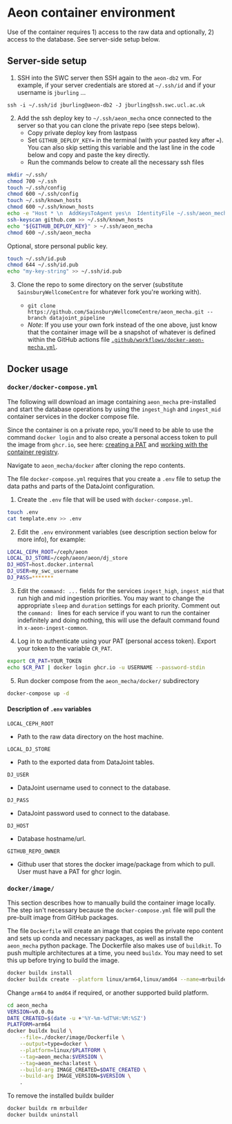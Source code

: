 # Aeon container environment

Use of the container requires 1) access to the raw data and optionally, 2) access to the database. See server-side setup below.

## Server-side setup

1. SSH into the SWC server then SSH again to the `aeon-db2` vm. For example, if your server credentials are stored at `~/.ssh/id` and if your username is `jburling` ...

`ssh -i ~/.ssh/id jburling@aeon-db2 -J jburling@ssh.swc.ucl.ac.uk`

2. Add the ssh deploy key to `~/.ssh/aeon_mecha` once connected to the server so that you can clone the private repo (see steps below).
   - Copy private deploy key from lastpass
   - Set `GITHUB_DEPLOY_KEY=` in the terminal (with your pasted key after `=`). You can also skip setting this variable and the last line in the code below and copy and paste the key directly.
   - Run the commands below to create all the necessary ssh files

```bash
mkdir ~/.ssh/
chmod 700 ~/.ssh
touch ~/.ssh/config
chmod 600 ~/.ssh/config
touch ~/.ssh/known_hosts
chmod 600 ~/.ssh/known_hosts
echo -e "Host * \n  AddKeysToAgent yes\n  IdentityFile ~/.ssh/aeon_mecha\n" >> ~/.ssh/config
ssh-keyscan github.com >> ~/.ssh/known_hosts
echo "${GITHUB_DEPLOY_KEY}" > ~/.ssh/aeon_mecha
chmod 600 ~/.ssh/aeon_mecha
```

Optional, store personal public key.

```bash
touch ~/.ssh/id.pub
chmod 644 ~/.ssh/id.pub
echo "my-key-string" >> ~/.ssh/id.pub
```

3. Clone the repo to some directory on the server (substitute `SainsburyWellcomeCentre` for whatever fork you're working with).

   - `git clone https://github.com/SainsburyWellcomeCentre/aeon_mecha.git --branch datajoint_pipeline`
   - _Note_: If you use your own fork instead of the one above, just know that the container image will be a snapshot of whatever is defined within the GitHub actions file [`.github/workflows/docker-aeon-mecha.yml`](../.github/workflows/docker-aeon-mecha.yml).

## Docker usage

### `docker/docker-compose.yml`

The following will download an image containing `aeon_mecha` pre-installed and start the database operations by using the `ingest_high` and `ingest_mid` container services in the docker compose file.

Since the container is on a private repo, you'll need to be able to use the command `docker login` and to also create a personal access token to pull the image from `ghcr.io`, see here: [creating a PAT](https://docs.github.com/en/authentication/keeping-your-account-and-data-secure/creating-a-personal-access-token) and [working with the container registry](https://docs.github.com/en/packages/working-with-a-github-packages-registry/working-with-the-container-registry).

Navigate to `aeon_mecha/docker` after cloning the repo contents.

The file `docker-compose.yml` requires that you create a `.env` file to setup the data paths and parts of the DataJoint configuration.

1. Create the `.env` file that will be used with `docker-compose.yml`.

```bash
touch .env
cat template.env >> .env
```

2. Edit the `.env` environment variables (see description section below for more info), for example:

```bash
LOCAL_CEPH_ROOT=/ceph/aeon
LOCAL_DJ_STORE=/ceph/aeon/aeon/dj_store
DJ_HOST=host.docker.internal
DJ_USER=my_swc_username
DJ_PASS=*******
```

3. Edit the `command: ...` fields for the services `ingest_high`, `ingest_mid` that run high and mid ingestion priorities. You may want to change the appropriate `sleep` and `duration` settings for each priority. Comment out the `command: ` lines for each service if you want to run the container indefinitely and doing nothing, this will use the default command found in `x-aeon-ingest-common`.

4. Log in to authenticate using your PAT (personal access token). Export your token to the variable `CR_PAT`.

```bash
export CR_PAT=YOUR_TOKEN
echo $CR_PAT | docker login ghcr.io -u USERNAME --password-stdin
```

5. Run docker compose from the `aeon_mecha/docker/` subdirectory

```bash
docker-compose up -d
```

#### Description of `.env` variables

`LOCAL_CEPH_ROOT`

- Path to the raw data directory on the host machine.

`LOCAL_DJ_STORE`

- Path to the exported data from DataJoint tables.

`DJ_USER`

- DataJoint username used to connect to the database.

`DJ_PASS`

- DataJoint password used to connect to the database.

`DJ_HOST`

- Database hostname/url.

`GITHUB_REPO_OWNER`

- Github user that stores the docker image/package from which to pull. User must have a PAT for ghcr login.

### `docker/image/`

This section describes how to manually build the container image locally. The step isn't necessary because the `docker-compose.yml` file will pull the pre-built image from GitHub packages.

The file `Dockerfile` will create an image that copies the private repo content and sets up conda and necessary packages, as well as install the `aeon_mecha` python package. The Dockerfile also makes use of `buildkit`. To push multiple architectures at a time, you need `buildx`. You may need to set this up before trying to build the image.

```bash
docker buildx install
docker buildx create --platform linux/arm64,linux/amd64 --name=mrbuilder --use
```

Change `arm64` to `amd64` if required, or another supported build platform.

```bash
cd aeon_mecha
VERSION=v0.0.0a
DATE_CREATED=$(date -u +'%Y-%m-%dT%H:%M:%SZ')
PLATFORM=arm64
docker buildx build \
    --file=./docker/image/Dockerfile \
    --output=type=docker \
    --platform=linux/$PLATFORM \
    --tag=aeon_mecha:$VERSION \
    --tag=aeon_mecha:latest \
    --build-arg IMAGE_CREATED=$DATE_CREATED \
    --build-arg IMAGE_VERSION=$VERSION \
    .
```

To remove the installed buildx builder

```bash
docker buildx rm mrbuilder
docker buildx uninstall
```
